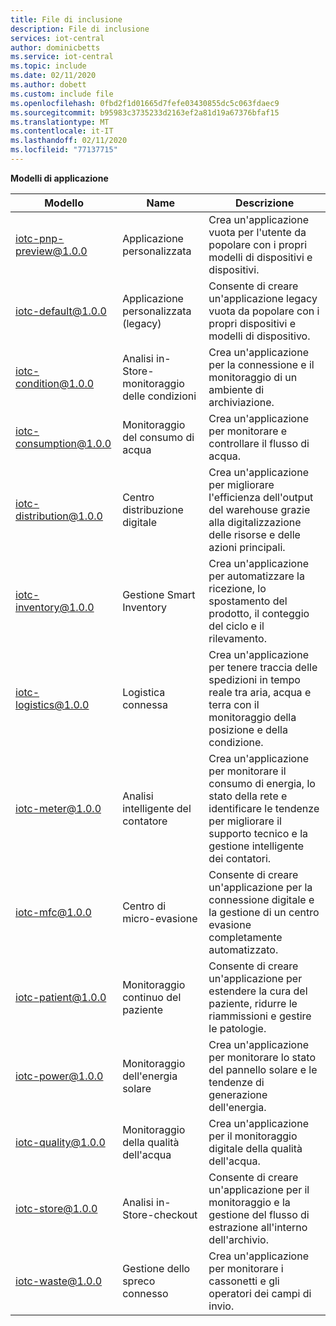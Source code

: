 ```yaml
---
title: File di inclusione
description: File di inclusione
services: iot-central
author: dominicbetts
ms.service: iot-central
ms.topic: include
ms.date: 02/11/2020
ms.author: dobett
ms.custom: include file
ms.openlocfilehash: 0fbd2f1d01665d7fefe03430855dc5c063fdaec9
ms.sourcegitcommit: b95983c3735233d2163ef2a81d19a67376bfaf15
ms.translationtype: MT
ms.contentlocale: it-IT
ms.lasthandoff: 02/11/2020
ms.locfileid: "77137715"
---
```

**Modelli di applicazione**

| Modello                 | Name        | Descrizione |
| ------------------------ | ----------- | ----------- |
| iotc-pnp-preview@1.0.0   | Applicazione personalizzata | Crea un'applicazione vuota per l'utente da popolare con i propri modelli di dispositivi e dispositivi. |
| iotc-default@1.0.0       | Applicazione personalizzata (legacy) | Consente di creare un'applicazione legacy vuota da popolare con i propri dispositivi e modelli di dispositivo.
| iotc-condition@1.0.0     | Analisi in-Store-monitoraggio delle condizioni | Crea un'applicazione per la connessione e il monitoraggio di un ambiente di archiviazione. |
| iotc-consumption@1.0.0   | Monitoraggio del consumo di acqua | Crea un'applicazione per monitorare e controllare il flusso di acqua. |
| iotc-distribution@1.0.0  | Centro distribuzione digitale | Crea un'applicazione per migliorare l'efficienza dell'output del warehouse grazie alla digitalizzazione delle risorse e delle azioni principali. |
| iotc-inventory@1.0.0     | Gestione Smart Inventory | Crea un'applicazione per automatizzare la ricezione, lo spostamento del prodotto, il conteggio del ciclo e il rilevamento. |
| iotc-logistics@1.0.0     | Logistica connessa | Crea un'applicazione per tenere traccia delle spedizioni in tempo reale tra aria, acqua e terra con il monitoraggio della posizione e della condizione. |
| iotc-meter@1.0.0         | Analisi intelligente del contatore | Crea un'applicazione per monitorare il consumo di energia, lo stato della rete e identificare le tendenze per migliorare il supporto tecnico e la gestione intelligente dei contatori.  |
| iotc-mfc@1.0.0           | Centro di micro-evasione | Consente di creare un'applicazione per la connessione digitale e la gestione di un centro evasione completamente automatizzato. |
| iotc-patient@1.0.0       | Monitoraggio continuo del paziente | Consente di creare un'applicazione per estendere la cura del paziente, ridurre le riammissioni e gestire le patologie. |
| iotc-power@1.0.0         | Monitoraggio dell'energia solare | Crea un'applicazione per monitorare lo stato del pannello solare e le tendenze di generazione dell'energia. |
| iotc-quality@1.0.0       | Monitoraggio della qualità dell'acqua | Crea un'applicazione per il monitoraggio digitale della qualità dell'acqua. |
| iotc-store@1.0.0         | Analisi in-Store-checkout | Consente di creare un'applicazione per il monitoraggio e la gestione del flusso di estrazione all'interno dell'archivio. |
| iotc-waste@1.0.0         | Gestione dello spreco connesso | Crea un'applicazione per monitorare i cassonetti e gli operatori dei campi di invio. |
